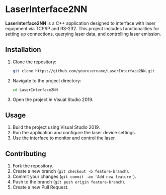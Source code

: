 # LaserInterface2NN

**LaserInterface2NN** is a C++ application designed to interface with laser equipment via TCP/IP and RS-232. This project includes functionalities for setting up connections, querying laser data, and controlling laser emission.

## Installation

1. Clone the repository:
    ```bash
    git clone https://github.com/yourusername/LaserInterface2NN.git
    ```
2. Navigate to the project directory:
    ```bash
    cd LaserInterface2NN
    ```
3. Open the project in Visual Studio 2019.

## Usage

1. Build the project using Visual Studio 2019.
2. Run the application and configure the laser device settings.
3. Use the interface to monitor and control the laser.

## Contributing

1. Fork the repository.
2. Create a new branch (`git checkout -b feature-branch`).
3. Commit your changes (`git commit -am 'Add new feature'`).
4. Push to the branch (`git push origin feature-branch`).
5. Create a new Pull Request.
